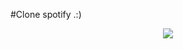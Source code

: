 #Clone spotify .:)

<p align="center">
  <img src="https://github.com/oliveiradeflavio/frontend/blob/main/projeto-spotiflavio/imagens/spotiflavio-pronto.png">
</p>
